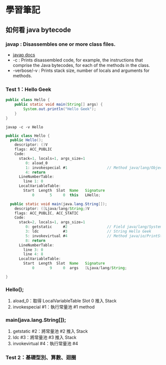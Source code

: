 # 學習筆記

## 如何看 java bytecode 

### javap : Disassembles one or more class files.
* [javap docs](https://docs.oracle.com/javase/8/docs/technotes/tools/windows/javap.html)
* -c : Prints disassembled code, for example, the instructions that comprise the Java bytecodes, for each of the methods in the class.
* -verbose/-v : Prints stack size, number of locals and arguments for methods.

### Test 1：Hello Geek

```java
public class Hello {
    public static void main(String[] args) {
        System.out.println("Hello Geek");
    }
}
```

```
javap -c -v Hello
```

```java
public class Hello {
  public Hello();
    descriptor: ()V
    flags: ACC_PUBLIC
    Code:
      stack=1, locals=1, args_size=1
         0: aload_0 
         1: invokespecial #1                  // Method java/lang/Object."<init>":()V
         4: return
      LineNumberTable:
        line 1: 0
      LocalVariableTable:
        Start  Length  Slot  Name   Signature
            0       5     0  this   LHello;

  public static void main(java.lang.String[]);
    descriptor: ([Ljava/lang/String;)V
    flags: ACC_PUBLIC, ACC_STATIC
    Code:
      stack=2, locals=1, args_size=1
         0: getstatic     #2                  // Field java/lang/System.out:Ljava/io/PrintStream;
         3: ldc           #3                  // String Hello Geek
         5: invokevirtual #4                  // Method java/io/PrintStream.println:(Ljava/lang/String;)V
         8: return
      LineNumberTable:
        line 3: 0
        line 4: 8
      LocalVariableTable:
        Start  Length  Slot  Name   Signature
            0       9     0  args   [Ljava/lang/String;

}
```

### Hello();
1. aload_0：取得 LocalVariableTable Slot 0 推入 Stack
2. invokespecial #1：執行常量池 #1 method

### main(java.lang.String[]);
1. getstatic #2：將常量池 #2 推入 Stack
2. ldc #3：將常量池 #3 推入 Stack
3. invokevirtual #4：執行常量池 #4

### Test 2：基礎型別、算數、迴圈

